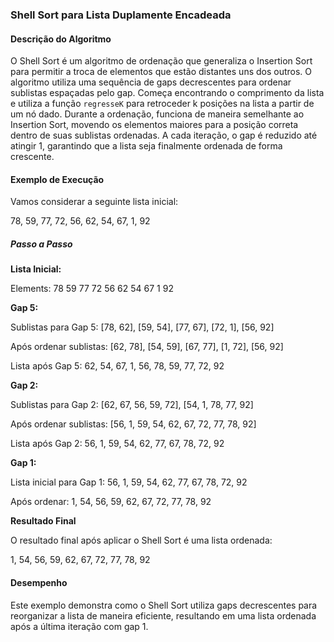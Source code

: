 ### Shell Sort para Lista Duplamente Encadeada

#### Descrição do Algoritmo

O Shell Sort é um algoritmo de ordenação que generaliza o Insertion Sort para permitir a troca de elementos que estão distantes uns dos outros. O algoritmo utiliza uma sequência de gaps decrescentes para ordenar sublistas espaçadas pelo gap. Começa encontrando o comprimento da lista e utiliza a função `regresseK` para retroceder k posições na lista a partir de um nó dado. Durante a ordenação, funciona de maneira semelhante ao Insertion Sort, movendo os elementos maiores para a posição correta dentro de suas sublistas ordenadas. A cada iteração, o gap é reduzido até atingir 1, garantindo que a lista seja finalmente ordenada de forma crescente.

#### Exemplo de Execução

Vamos considerar a seguinte lista inicial:

78, 59, 77, 72, 56, 62, 54, 67, 1, 92

##### Passo a Passo

**Lista Inicial:**

Elements:
78 59 77 72 56 62 54 67 1 92

**Gap 5:**

Sublistas para Gap 5:
[78, 62], [59, 54], [77, 67], [72, 1], [56, 92]

Após ordenar sublistas:
[62, 78], [54, 59], [67, 77], [1, 72], [56, 92]

Lista após Gap 5:
62, 54, 67, 1, 56, 78, 59, 77, 72, 92

**Gap 2:**

Sublistas para Gap 2:
[62, 67, 56, 59, 72], [54, 1, 78, 77, 92]

Após ordenar sublistas:
[56, 1, 59, 54, 62, 67, 72, 77, 78, 92]

Lista após Gap 2:
56, 1, 59, 54, 62, 77, 67, 78, 72, 92

**Gap 1:**

Lista inicial para Gap 1:
56, 1, 59, 54, 62, 77, 67, 78, 72, 92

Após ordenar:
1, 54, 56, 59, 62, 67, 72, 77, 78, 92

**Resultado Final**

O resultado final após aplicar o Shell Sort é uma lista ordenada:

1, 54, 56, 59, 62, 67, 72, 77, 78, 92

#### Desempenho

Este exemplo demonstra como o Shell Sort utiliza gaps decrescentes para reorganizar a lista de maneira eficiente, resultando em uma lista ordenada após a última iteração com gap 1.
